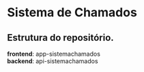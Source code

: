 # Sistema de Chamados

## **Estrutura do repositório**.
**frontend**: app-sistemachamados </br>
**backend**: api-sistemachamados
